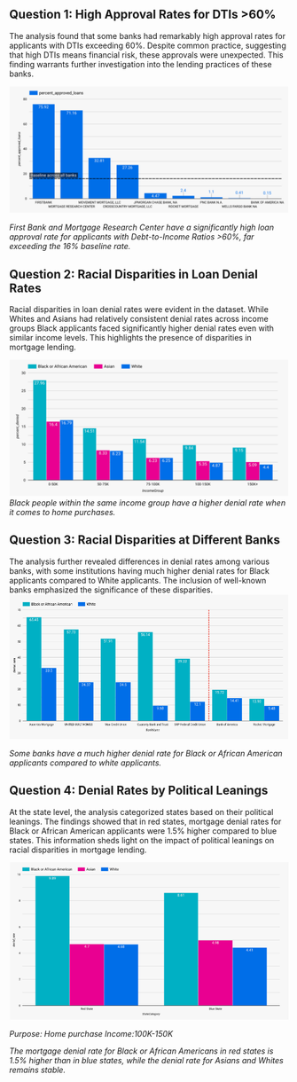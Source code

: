 ## Question 1: High Approval Rates for DTIs >60%
The analysis found that some banks had remarkably high approval rates for applicants with DTIs exceeding 60%. Despite  common practice, suggesting that high DTIs means financial risk, these approvals were unexpected. This finding warrants further investigation into the lending practices of these banks.

![alt text](graphs/Question1.png?raw=true)

*First Bank and Mortgage Research Center have a significantly high loan approval rate for applicants with Debt-to-Income Ratios >60%, far exceeding the 16% baseline rate.*


## Question 2: Racial Disparities in Loan Denial Rates
Racial disparities in loan denial rates were evident in the dataset. While Whites and Asians had relatively consistent denial rates across income groups  Black applicants faced significantly higher denial rates even with similar income levels. This highlights the presence of disparities in mortgage lending.

![alt text](graphs/Question2.png?raw=true)
*Black people within the same income group have a higher denial rate when it comes to home purchases.* 


## Question 3: Racial Disparities at Different Banks
The analysis further revealed differences in denial rates among various banks, with some institutions having much higher denial rates for Black applicants compared to White applicants. The inclusion of well-known banks emphasized the significance of these disparities.
![alt text](graphs/Question3.png?raw=true)

*Some banks have a much higher denial rate for Black or African American applicants compared to white applicants.* 

## Question 4: Denial Rates by Political Leanings
At the state level, the analysis categorized states based on their political leanings. The findings showed that in red states, mortgage denial rates for Black or African American applicants were 1.5% higher compared to blue states. This information sheds light on the impact of political leanings on racial disparities in mortgage lending.

![alt text](graphs/Question4.png?raw=true)

*Purpose: Home purchase*
*Income:100K-150K*

*The mortgage denial rate for Black or African Americans in red states is 1.5% higher than in blue states, while the denial rate for Asians and Whites remains stable.*

